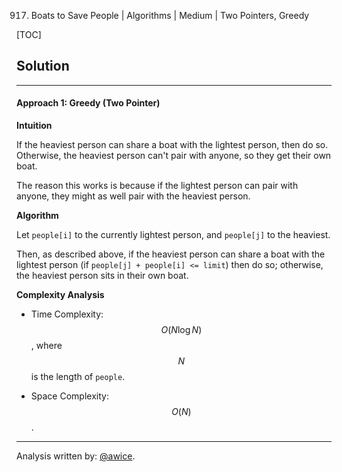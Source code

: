 917. Boats to Save People | Algorithms | Medium | Two Pointers, Greedy

[TOC]

## Solution
---
#### Approach 1: Greedy (Two Pointer)

**Intuition**

If the heaviest person can share a boat with the lightest person, then do so.  Otherwise, the heaviest person can't pair with anyone, so they get their own boat.

The reason this works is because if the lightest person can pair with anyone, they might as well pair with the heaviest person.

**Algorithm**

Let `people[i]` to the currently lightest person, and `people[j]` to the heaviest.

Then, as described above, if the heaviest person can share a boat with the lightest person (if `people[j] + people[i] <= limit`) then do so; otherwise, the heaviest person sits in their own boat.



**Complexity Analysis**

* Time Complexity:  $$O(N \log N)$$, where $$N$$ is the length of `people`.

* Space Complexity:  $$O(N)$$.




---


Analysis written by: [@awice](https://leetcode.com/awice).
